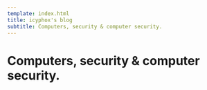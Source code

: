 ```yaml
---
template: index.html
title: icyphox's blog
subtitle: Computers, security & computer security.
---
```


# Computers, security & computer security.
